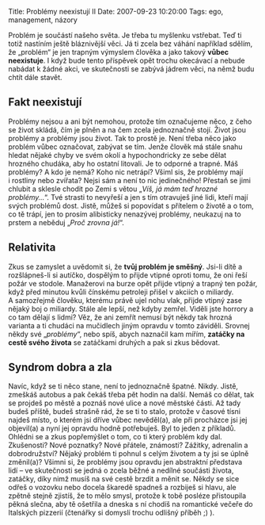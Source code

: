 Title: Problémy neexistují II
Date: 2007-09-23 10:20:00
Tags: ego, management, názory

Problém je součástí našeho světa. Je třeba tu myšlenku vstřebat.
Teď ti totiž nastíním ještě bláznivější věci. Já ti zcela bez
váhání například sdělím, že „problém“ je jen trapným výmyslem
člověka a jako takový **vůbec neexistuje**. I když bude tento
příspěvek opět trochu okecávací a nebude nabádat k žádné akci, ve
skutečnosti se zabývá jádrem věci, na němž budu chtít dále stavět.

## Fakt neexistují

Problémy nejsou a ani být nemohou, protože tím označujeme něco,
z čeho se život skládá, čím je plněn a na čem zcela jednoznačně
stojí. Život jsou problémy a problémy jsou život. Tak to prostě je.
Není třeba něco jako problém vůbec označovat, zabývat se tím. Jenže
člověk má stále snahu hledat nějaké chyby ve svém okolí a
hypochondricky ze sebe dělat hrozného chudáka, aby ho ostatní
litovali. Je to odporné a trapné. Máš problémy? A kdo je nemá? Koho
nic netrápí? Všiml sis, že problémy mají i rostliny nebo zvířata?
Nejsi sám a není to nic jedinečného! Přestaň se jimi chlubit a
sklesle chodit po Zemi s větou
„*Víš, já mám teď hrozné problémy…*“. Tvé strasti to nevyřeší a jen
s tím otravuješ jiné lidi, kteří mají svých problémů dost. Jistě,
můžeš si popovídat s přítelem o životě a o tom, co tě trápí, jen to
prosím alibisticky nenazývej problémy, neukazuj na to prstem a
neběduj „*Proč zrovna já!*“.

## Relativita

Zkus se zamyslet a uvědomit si, že **tvůj problém je směšný**.
Jsi-li dítě a rozšlápneš-li si autíčko, dospělým to přijde vtipné
oproti tomu, že oni řeší požár ve stodole. Manažerovi na burze opět
přijde vtipný a trapný ten požár, když před minutou kvůli čínskému
petroleji přišel v akciích o miliardy. A samozřejmě člověku,
kterému právě ujel nohu vlak, přijde vtipný zase nějaký boj
o miliardy. Stále ale lepší, než kdyby zemřel. Viděli jste horrory
a co tam dělají s lidmi? Věz, že ani zemřít nemusí být někdy tak
hrozná varianta a ti chudáci na mučidlech jiným opravdu v tomto
záviděli. Srovnej někdy své „*problémy*“, nebo spíš, abych naznačil
kam mířím, **zatáčky na cestě svého života** se zatáčkami druhých a
pak si zkus bědovat.

## Syndrom dobra a zla

Navíc, když se ti něco stane, není to jednoznačně špatné. Nikdy.
Jistě, zmeškáš autobus a pak čekáš třeba pět hodin na další. Nemáš
co dělat, tak se projdeš po městě a poznáš nové ulice a nové
městské části. Až tady budeš příště, budeš strašně rád, že se ti to
stalo, protože v časové tísni najdeš místo, o kterém jsi dříve
vůbec nevěděl(a), ale při procházce jsi jej objevil(a) a nyní jej
opravdu hodně potřebuješ. Byl to jeden z příkladů. Ohlédni se a
zkus popřemýšlet o tom, co ti který problém kdy dal. Zkušenosti?
Nové poznatky? Nové přátele, známosti? Zážitky, adrenalin a
dobrodružství? Nějaký problém ti pohnul s celým životem a ty jsi se
úplně změnil(a)? Všimni si, že problémy jsou opravdu jen abstraktní
představa lidí – ve skutečnosti se jedná o zcela běžné a nedílné
součásti života, zatáčky, díky nimž musíš na své cestě brzdit a
měnit se. Někdy se sice odřeš o vozovku nebo docela škaredě spadneš
a rozbiješ si hlavu, ale zpětně stejně zjistíš, že to mělo smysl,
protože k tobě posléze přistoupila pěkná slečna, aby tě ošetřila a
dneska s ní chodíš na romantické večeře do Italských pizzerií
(čtenářky si domyslí trochu odlišný příběh ;) ).